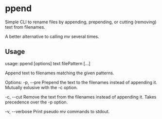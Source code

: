 # ppend

Simple CLI to rename files by appending, prepending, or cutting (removing) text from filenames.

A better alternative to calling mv several times.

## Usage

usage: ppend [options] text filePattern [...]

Append text to filenames matching the given patterns.

Options:
   -p, --pre      Prepend the text to the filenames instead of appending it.
                  Mutually exlusive with the -c option.

   -c, --cut      Remove the text from the filenames instead of appending it.
                  Takes precedence over the -p option.

   -v, --verbose  Print pseudo mv commands to stdout.